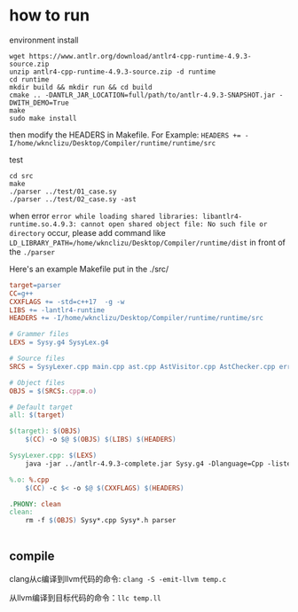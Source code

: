 # how to run

environment install

```shell
wget https://www.antlr.org/download/antlr4-cpp-runtime-4.9.3-source.zip
unzip antlr4-cpp-runtime-4.9.3-source.zip -d runtime
cd runtime
mkdir build && mkdir run && cd build
cmake .. -DANTLR_JAR_LOCATION=full/path/to/antlr-4.9.3-SNAPSHOT.jar -DWITH_DEMO=True
make
sudo make install
```

then modify the HEADERS in Makefile. For Example: `HEADERS += -I/home/wknclizu/Desktop/Compiler/runtime/runtime/src`

test

```shell
cd src
make
./parser ../test/01_case.sy
./parser ../test/02_case.sy -ast
```

when error `error while loading shared libraries: libantlr4-runtime.so.4.9.3: cannot open shared object file: No such file or directory` occur, please add command like `LD_LIBRARY_PATH=/home/wknclizu/Desktop/Compiler/runtime/dist` in front of the `./parser`

Here's an example Makefile put in the ./src/

```Makefile
target=parser
CC=g++
CXXFLAGS += -std=c++17  -g -w
LIBS += -lantlr4-runtime
HEADERS += -I/home/wknclizu/Desktop/Compiler/runtime/runtime/src

# Grammer files
LEXS = Sysy.g4 SysyLex.g4

# Source files
SRCS = SysyLexer.cpp main.cpp ast.cpp AstVisitor.cpp AstChecker.cpp errorReporter.cpp SysyBaseListener.cpp SysyBaseVisitor.cpp SysyListener.cpp SysyParser.cpp SysyVisitor.cpp

# Object files
OBJS = $(SRCS:.cpp=.o)

# Default target
all: $(target)

$(target): $(OBJS)
	$(CC) -o $@ $(OBJS) $(LIBS) $(HEADERS)

SysyLexer.cpp: $(LEXS)
	java -jar ../antlr-4.9.3-complete.jar Sysy.g4 -Dlanguage=Cpp -listener -visitor -o .

%.o: %.cpp
	$(CC) -c $< -o $@ $(CXXFLAGS) $(HEADERS)

.PHONY: clean
clean:
	rm -f $(OBJS) Sysy*.cpp Sysy*.h parser
    

```

## compile

clang从c编译到llvm代码的命令: `clang -S -emit-llvm temp.c`

从llvm编译到目标代码的命令：`llc temp.ll`

